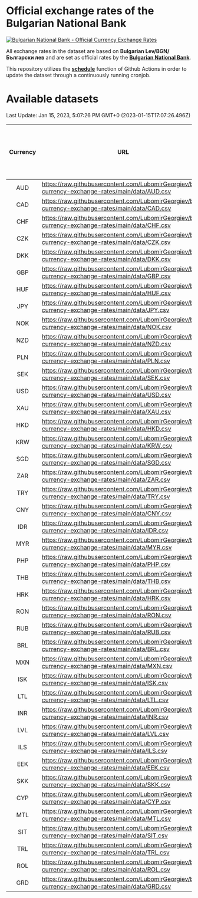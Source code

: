 # Official exchange rates of the Bulgarian National Bank

[![Bulgarian National Bank - Official Currency Exchange Rates](https://github.com/LubomirGeorgiev/bnb-currency-exchange-rates/actions/workflows/update-rates.yml/badge.svg?branch=main)](https://github.com/LubomirGeorgiev/bnb-currency-exchange-rates/actions/workflows/update-rates.yml)

All exchange rates in the dataset are based on **Bulgarian Lev/BGN/Български лев** and are set as official rates by the [**Bulgarian National Bank**](https://www.bnb.bg/Statistics/StExternalSector/StExchangeRates/StERForeignCurrencies/index.htm?toLang=_EN).

This repository utilizes the [**schedule**](https://docs.github.com/en/actions/reference/events-that-trigger-workflows) function of Github Actions in order to update the dataset through a continuously running cronjob.

# Available datasets

<!-- START LINKS (DO NOT EVER FU*ING DELETE THIS COMMENT FOR THE LOVE OF YOUR LIFE!!! IF YOU ARE CURIOS HOW IT WORKS, YOU CAN HAVE A LOOK AT ./src/updateReadme.ts) -->

Last Update: Jan 15, 2023, 5:07:26 PM GMT+0 (2023-01-15T17:07:26.496Z)

| Currency | URL                                                                                             | Number of records | Number of missing days that were filled in |
| :------: | ----------------------------------------------------------------------------------------------- | :---------------: | :----------------------------------------: |
|   AUD    | https://raw.githubusercontent.com/LubomirGeorgiev/bnb-currency-exchange-rates/main/data/AUD.csv |       8376        |                    2588                    |
|   CAD    | https://raw.githubusercontent.com/LubomirGeorgiev/bnb-currency-exchange-rates/main/data/CAD.csv |       8376        |                    2588                    |
|   CHF    | https://raw.githubusercontent.com/LubomirGeorgiev/bnb-currency-exchange-rates/main/data/CHF.csv |       8376        |                    2588                    |
|   CZK    | https://raw.githubusercontent.com/LubomirGeorgiev/bnb-currency-exchange-rates/main/data/CZK.csv |       8376        |                    2588                    |
|   DKK    | https://raw.githubusercontent.com/LubomirGeorgiev/bnb-currency-exchange-rates/main/data/DKK.csv |       8376        |                    2588                    |
|   GBP    | https://raw.githubusercontent.com/LubomirGeorgiev/bnb-currency-exchange-rates/main/data/GBP.csv |       8376        |                    2588                    |
|   HUF    | https://raw.githubusercontent.com/LubomirGeorgiev/bnb-currency-exchange-rates/main/data/HUF.csv |       8376        |                    2588                    |
|   JPY    | https://raw.githubusercontent.com/LubomirGeorgiev/bnb-currency-exchange-rates/main/data/JPY.csv |       8376        |                    2588                    |
|   NOK    | https://raw.githubusercontent.com/LubomirGeorgiev/bnb-currency-exchange-rates/main/data/NOK.csv |       8376        |                    2588                    |
|   NZD    | https://raw.githubusercontent.com/LubomirGeorgiev/bnb-currency-exchange-rates/main/data/NZD.csv |       8376        |                    2588                    |
|   PLN    | https://raw.githubusercontent.com/LubomirGeorgiev/bnb-currency-exchange-rates/main/data/PLN.csv |       8376        |                    2588                    |
|   SEK    | https://raw.githubusercontent.com/LubomirGeorgiev/bnb-currency-exchange-rates/main/data/SEK.csv |       8376        |                    2588                    |
|   USD    | https://raw.githubusercontent.com/LubomirGeorgiev/bnb-currency-exchange-rates/main/data/USD.csv |       8376        |                    2588                    |
|   XAU    | https://raw.githubusercontent.com/LubomirGeorgiev/bnb-currency-exchange-rates/main/data/XAU.csv |       8376        |                    2590                    |
|   HKD    | https://raw.githubusercontent.com/LubomirGeorgiev/bnb-currency-exchange-rates/main/data/HKD.csv |       8076        |                    2499                    |
|   KRW    | https://raw.githubusercontent.com/LubomirGeorgiev/bnb-currency-exchange-rates/main/data/KRW.csv |       8076        |                    2499                    |
|   SGD    | https://raw.githubusercontent.com/LubomirGeorgiev/bnb-currency-exchange-rates/main/data/SGD.csv |       8076        |                    2499                    |
|   ZAR    | https://raw.githubusercontent.com/LubomirGeorgiev/bnb-currency-exchange-rates/main/data/ZAR.csv |       8076        |                    2499                    |
|   TRY    | https://raw.githubusercontent.com/LubomirGeorgiev/bnb-currency-exchange-rates/main/data/TRY.csv |       6563        |                    2034                    |
|   CNY    | https://raw.githubusercontent.com/LubomirGeorgiev/bnb-currency-exchange-rates/main/data/CNY.csv |       6443        |                    1998                    |
|   IDR    | https://raw.githubusercontent.com/LubomirGeorgiev/bnb-currency-exchange-rates/main/data/IDR.csv |       6443        |                    1998                    |
|   MYR    | https://raw.githubusercontent.com/LubomirGeorgiev/bnb-currency-exchange-rates/main/data/MYR.csv |       6443        |                    1998                    |
|   PHP    | https://raw.githubusercontent.com/LubomirGeorgiev/bnb-currency-exchange-rates/main/data/PHP.csv |       6443        |                    1998                    |
|   THB    | https://raw.githubusercontent.com/LubomirGeorgiev/bnb-currency-exchange-rates/main/data/THB.csv |       6443        |                    1998                    |
|   HRK    | https://raw.githubusercontent.com/LubomirGeorgiev/bnb-currency-exchange-rates/main/data/HRK.csv |       6429        |                    1993                    |
|   RON    | https://raw.githubusercontent.com/LubomirGeorgiev/bnb-currency-exchange-rates/main/data/RON.csv |       6384        |                    1980                    |
|   RUB    | https://raw.githubusercontent.com/LubomirGeorgiev/bnb-currency-exchange-rates/main/data/RUB.csv |       6125        |                    1896                    |
|   BRL    | https://raw.githubusercontent.com/LubomirGeorgiev/bnb-currency-exchange-rates/main/data/BRL.csv |       5474        |                    1702                    |
|   MXN    | https://raw.githubusercontent.com/LubomirGeorgiev/bnb-currency-exchange-rates/main/data/MXN.csv |       5474        |                    1702                    |
|   ISK    | https://raw.githubusercontent.com/LubomirGeorgiev/bnb-currency-exchange-rates/main/data/ISK.csv |       5374        |                    1664                    |
|   LTL    | https://raw.githubusercontent.com/LubomirGeorgiev/bnb-currency-exchange-rates/main/data/LTL.csv |       5151        |                    1580                    |
|   INR    | https://raw.githubusercontent.com/LubomirGeorgiev/bnb-currency-exchange-rates/main/data/INR.csv |       5105        |                    1586                    |
|   LVL    | https://raw.githubusercontent.com/LubomirGeorgiev/bnb-currency-exchange-rates/main/data/LVL.csv |       4786        |                    1466                    |
|   ILS    | https://raw.githubusercontent.com/LubomirGeorgiev/bnb-currency-exchange-rates/main/data/ILS.csv |       4379        |                    1365                    |
|   EEK    | https://raw.githubusercontent.com/LubomirGeorgiev/bnb-currency-exchange-rates/main/data/EEK.csv |       3994        |                    1220                    |
|   SKK    | https://raw.githubusercontent.com/LubomirGeorgiev/bnb-currency-exchange-rates/main/data/SKK.csv |       2966        |                    908                     |
|   CYP    | https://raw.githubusercontent.com/LubomirGeorgiev/bnb-currency-exchange-rates/main/data/CYP.csv |       2898        |                    882                     |
|   MTL    | https://raw.githubusercontent.com/LubomirGeorgiev/bnb-currency-exchange-rates/main/data/MTL.csv |       2598        |                    793                     |
|   SIT    | https://raw.githubusercontent.com/LubomirGeorgiev/bnb-currency-exchange-rates/main/data/SIT.csv |       2537        |                    773                     |
|   TRL    | https://raw.githubusercontent.com/LubomirGeorgiev/bnb-currency-exchange-rates/main/data/TRL.csv |       1811        |                    552                     |
|   ROL    | https://raw.githubusercontent.com/LubomirGeorgiev/bnb-currency-exchange-rates/main/data/ROL.csv |       1692        |                    519                     |
|   GRD    | https://raw.githubusercontent.com/LubomirGeorgiev/bnb-currency-exchange-rates/main/data/GRD.csv |        359        |                    107                     |

<!-- END LINKS (DO NOT EVER FU*ING DELETE THIS COMMENT FOR THE LOVE OF YOUR LIFE!!! IF YOU ARE CURIOS HOW IT WORKS, YOU CAN HAVE A LOOK AT ./src/updateReadme.ts) -->
